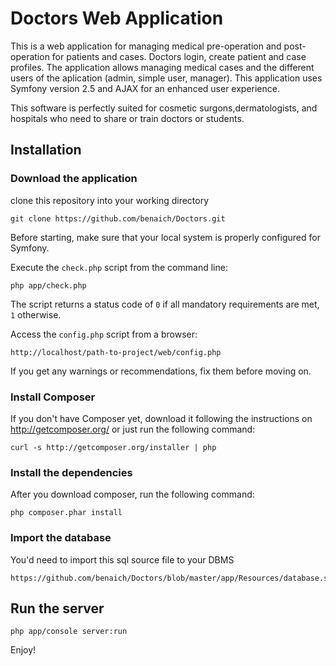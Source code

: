 Doctors Web Application
========================

This is a web application for managing medical pre-operation and post-operation for patients and cases. Doctors login, create patient and case profiles. The application allows managing medical cases and the different users of the aplication (admin, simple user, manager). This application uses Symfony version 2.5 and AJAX for an enhanced user experience. 

This software is perfectly suited for cosmetic surgons,dermatologists, and hospitals who need to share or train doctors or students.

Installation
----------------------------------

### Download the application

clone this repository into your working directory

	git clone https://github.com/benaich/Doctors.git

Before starting, make sure that your local system is properly configured for Symfony.

Execute the `check.php` script from the command line:

    php app/check.php

The script returns a status code of `0` if all mandatory requirements are met,
`1` otherwise.

Access the `config.php` script from a browser:

    http://localhost/path-to-project/web/config.php

If you get any warnings or recommendations, fix them before moving on.

### Install Composer

If you don't have Composer yet, download it following the instructions on http://getcomposer.org/  or just run the following command:

    curl -s http://getcomposer.org/installer | php

### Install the dependencies

After you download composer, run the following command:

    php composer.phar install

### Import the database
	
You'd need to import this sql source file to your DBMS 

	https://github.com/benaich/Doctors/blob/master/app/Resources/database.sql

## Run the server
	
	php app/console server:run

Enjoy!

